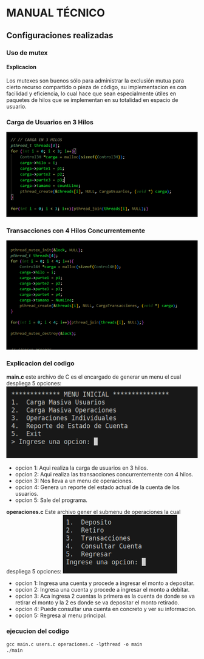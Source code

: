 # MANUAL TÉCNICO


## Configuraciones realizadas

### Uso de mutex
#### Explicacion 
Los mutexes son buenos sólo para administrar la
exclusión mutua para cierto recurso compartido o pieza de
código, su implementacion es  con facilidad y eficiencia, lo cual hace que
sean especialmente útiles en paquetes de hilos que se
implementan en su totalidad en espacio de usuario.
### Carga de Usuarios en 3 Hilos
![3h](./Images/3h.PNG)

### Transacciones con 4 Hilos Concurrentemente
![4h](./Images/4h.PNG)


### Explicacion del codigo
**main.c**  este archivo de C es el encargado de generar un menu el cual despliega 5 opciones:
![menu](./Images/1.PNG)
* opcion 1: Aqui realiza la carga de usuarios en 3 hilos.
* opcion 2: Aqui realiza las transacciones concurrentemente con 4 hilos.
* opcion 3: Nos lleva a un menu de operaciones.
* opcion 4: Genera un reporte del estado actual de la cuenta de los usuarios.
* opcion 5: Sale del programa.

**operaciones.c** Este archivo gener el submenu de operaciones la cual despliega 5 opciones:
![menu2](./Images/2.PNG)
* opcion 1: Ingresa una cuenta y procede a ingresar el monto a depositar.
* opcion 2: Ingresa una cuenta y procede a ingresar el monto a debitar.
* opcion 3: Aca ingresa 2 cuentas la primera es la cuenta de donde se va retirar el monto y la 2 es donde se va depositar el monto retirado.
* opcion 4: Puede consultar una cuenta en concreto y ver su informacion.
* opcion 5: Regresa al menu principal.




### ejecucion del codigo 
```
gcc main.c users.c operaciones.c -lpthread -o main
./main
```